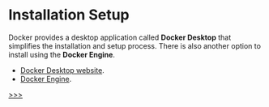 # Installation Setup

Docker provides a desktop application called **Docker Desktop** that simplifies the installation and setup process. There is also another option to install using the **Docker Engine**.

- [Docker Desktop website](https://www.docker.com/products/docker-desktop).
- [Docker Engine](https://docs.docker.com/engine/install/).

[>>>](100-docker-desktop.md)